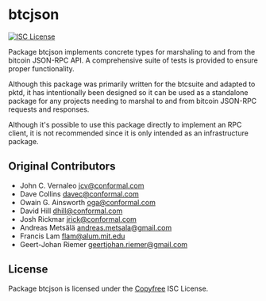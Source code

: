 # btcjson

[![ISC License](http://img.shields.io/badge/license-ISC-blue.svg)](http://Copyfree.org)

Package btcjson implements concrete types for marshaling to and from the
bitcoin JSON-RPC API. A comprehensive suite of tests is provided to ensure
proper functionality.

Although this package was primarily written for the btcsuite and adapted to
pktd, it has intentionally been designed so it can be used as a standalone
package for any projects needing to marshal to and from bitcoin JSON-RPC
requests and responses.

Although it's possible to use this package directly to implement an RPC
client, it is not recommended since it is only intended as an infrastructure
package.

## Original Contributors

* John C. Vernaleo <jcv@conformal.com>
* Dave Collins <davec@conformal.com>
* Owain G. Ainsworth <oga@conformal.com>
* David Hill <dhill@conformal.com>
* Josh Rickmar <jrick@conformal.com>
* Andreas Metsälä <andreas.metsala@gmail.com>
* Francis Lam <flam@alum.mit.edu>
* Geert-Johan Riemer <geertjohan.riemer@gmail.com>

## License

Package btcjson is licensed under the [Copyfree](http://Copyfree.org) ISC
License.
